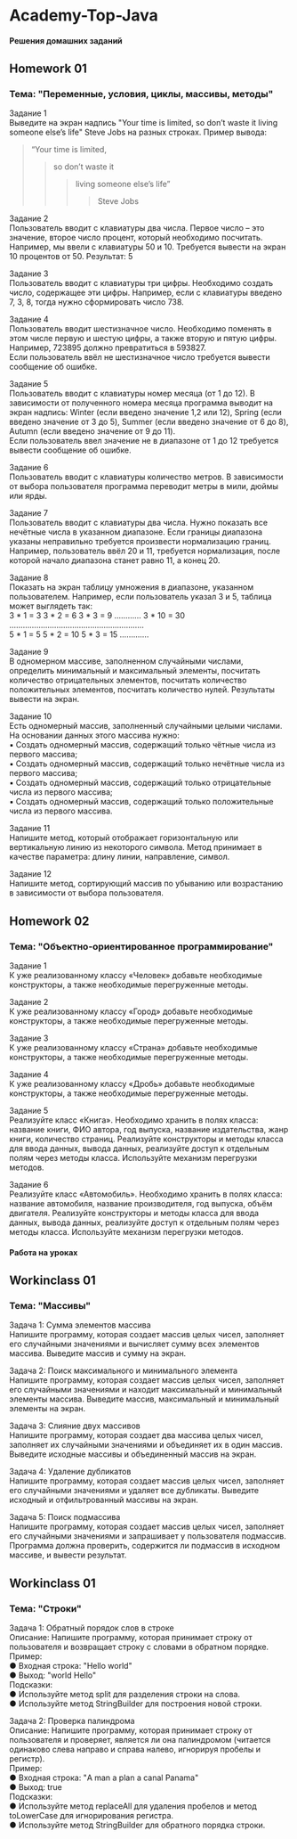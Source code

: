 # Academy-Top-Java

#### Решения домашних заданий

## Homework 01

### Тема: "Переменные, условия, циклы, массивы, методы"

Задание 1    
Выведите на экран надпись "Your time is limited, so don’t waste it living someone else’s life" Steve Jobs на разных строках. Пример вывода:    
>“Your time is limited,    
>>so don’t waste it    
>>>living someone else’s life”    
>>>>Steve Jobs

Задание 2    
Пользователь вводит с клавиатуры два числа. Первое число – это значение, второе число процент, который необходимо посчитать. Например, мы ввели с клавиатуры 50 и 10. Требуется вывести на экран 10 процентов от 50. Результат: 5

Задание 3    
Пользователь вводит с клавиатуры три цифры. Необходимо создать число, содержащее эти цифры. Например, если с клавиатуры введено 7, 3, 8, тогда нужно сформировать число 738.

Задание 4    
Пользователь вводит шестизначное число. Необходимо поменять в этом числе первую и шестую цифры, а также вторую и пятую цифры.    
Например, 723895 должно превратиться в 593827.    
Если пользователь ввёл не шестизначное число требуется вывести сообщение об ошибке.    

Задание 5    
Пользователь вводит с клавиатуры номер месяца (от 1 до 12). В зависимости от полученного номера месяца программа выводит на экран надпись: Winter (если введено значение 1,2 или 12), Spring (если введено значение от 3 до 5), Summer (если введено значение от 6 до 8), Autumn (если введено значение от 9 до 11).    
Если пользователь ввел значение не в диапазоне от 1 до 12 требуется вывести сообщение об ошибке.

Задание 6    
Пользователь вводит с клавиатуры количество метров. В зависимости от выбора пользователя программа переводит метры в мили, дюймы или ярды.

Задание 7    
Пользователь вводит с клавиатуры два числа. Нужно показать все нечётные числа в указанном диапазоне. Если границы диапазона указаны неправильно требуется произвести нормализацию границ. Например, пользователь ввёл 20 и 11, требуется нормализация, после которой начало диапазона станет равно 11, а конец 20.

Задание 8    
Показать на экран таблицу умножения в диапазоне, указанном пользователем. Например, если пользователь указал 3 и 5, таблица может выглядеть так:    
3 * 1 = 3 3 * 2 = 6 3 * 3 = 9 ………… 3 * 10 = 30    
……………………………………………………    
5 * 1 = 5 5 * 2 = 10 5 * 3 = 15 ………….

Задание 9    
В одномерном массиве, заполненном случайными числами, определить минимальный и максимальный элементы, посчитать количество отрицательных элементов, посчитать количество положительных элементов, посчитать количество нулей. Результаты вывести на экран.

Задание 10    
Есть одномерный массив, заполненный случайными целыми числами. На основании данных этого массива нужно:    
▪ Создать одномерный массив, содержащий только чётные числа из первого массива;    
▪ Создать одномерный массив, содержащий только нечётные числа из первого массива;    
▪ Создать одномерный массив, содержащий только отрицательные числа из первого массива;    
▪ Создать одномерный массив, содержащий только положительные числа из первого массива.

Задание 11    
Напишите метод, который отображает горизонтальную или вертикальную линию из некоторого символа. Метод принимает в качестве параметра: длину линии, направление, символ.

Задание 12    
Напишите метод, сортирующий массив по убыванию или возрастанию в зависимости от выбора пользователя.

## Homework 02

### Тема: "Объектно-ориентированное программирование"

Задание 1    
К уже реализованному классу «Человек» добавьте необходимые конструкторы, а также необходимые перегруженные методы.

Задание 2    
К уже реализованному классу «Город» добавьте необходимые конструкторы, а также необходимые перегруженные методы.

Задание 3    
К уже реализованному классу «Страна» добавьте необходимые конструкторы, а также необходимые перегруженные методы.

Задание 4    
К уже реализованному классу «Дробь» добавьте необходимые конструкторы, а также необходимые перегруженные методы.

Задание 5    
Реализуйте класс «Книга». Необходимо хранить в полях класса: название книги, ФИО автора, год выпуска, название издательства, жанр книги, количество страниц. Реализуйте конструкторы и методы класса для ввода данных, вывода данных, реализуйте доступ к отдельным полям через методы класса. Используйте механизм перегрузки методов.

Задание 6    
Реализуйте класс «Автомобиль». Необходимо хранить в полях класса: название автомобиля, название производителя, год выпуска, объём двигателя. Реализуйте конструкторы и методы класса для ввода данных, вывода данных, реализуйте доступ к отдельным полям через методы класса. Используйте механизм перегрузки методов.

#### Работа на уроках

## Workinclass 01

### Тема: "Массивы"

Задача 1: Сумма элементов массива    
Напишите программу, которая создает массив целых чисел, заполняет его случайными значениями и вычисляет сумму всех элементов массива. Выведите массив и сумму на экран.

Задача 2: Поиск максимального и минимального элемента    
Напишите программу, которая создает массив целых чисел, заполняет его случайными значениями и находит максимальный и минимальный элементы массива. Выведите массив, максимальный и минимальный элементы на экран.

Задача 3: Слияние двух массивов    
Напишите программу, которая создает два массива целых чисел, заполняет их случайными значениями и объединяет их в один массив. Выведите исходные массивы и объединенный массив на экран.

Задача 4: Удаление дубликатов    
Напишите программу, которая создает массив целых чисел, заполняет его случайными значениями и удаляет все дубликаты. Выведите исходный и отфильтрованный массивы на экран.

Задача 5: Поиск подмассива    
Напишите программу, которая создает массив целых чисел, заполняет его случайными значениями и запрашивает у пользователя подмассив. Программа должна проверить, содержится ли подмассив в исходном массиве, и вывести результат.

## Workinclass 01

### Тема: "Строки"

Задача 1: Обратный порядок слов в строке    
Описание: Напишите программу, которая принимает строку от пользователя и возвращает строку с словами в обратном порядке.    
Пример:    
● Входная строка: "Hello world"    
● Выход: "world Hello"    
Подсказки:    
● Используйте метод split для разделения строки на слова.    
● Используйте метод StringBuilder для построения новой строки.

Задача 2: Проверка палиндрома    
Описание: Напишите программу, которая принимает строку от пользователя и проверяет, является ли она палиндромом (читается одинаково слева направо и справа налево, игнорируя пробелы и регистр).    
Пример:    
● Входная строка: "A man a plan a canal Panama"    
● Выход: true    
Подсказки:    
● Используйте метод replaceAll для удаления пробелов и метод toLowerCase для игнорирования регистра.    
● Используйте метод StringBuilder для обратного порядка строки.
